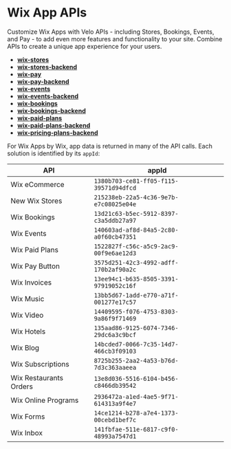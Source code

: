 # Wix App APIs

Customize Wix Apps with Velo APIs - including Stores, Bookings, Events, and Pay - to add even more features and functionality to your site. Combine APIs to create a unique app experience for your users. 

*   **[wix-stores](https://www.wix.com/velo/reference/wix-stores.html)**
*   **[wix-stores-backend](https://www.wix.com/velo/reference/wix-stores-backend.html)**
*   **[wix-pay](https://www.wix.com/velo/reference/wix-pay.html)**
*   **[wix-pay-backend](https://www.wix.com/velo/reference/wix-pay-backend.html)**
*   **[wix-events](https://www.wix.com/velo/reference/wix-events)**
*   **[wix-events-backend](https://www.wix.com/velo/reference/wix-events-backend)**
*   **[wix-bookings](https://www.wix.com/velo/reference/wix-bookings)**
*   **[wix-bookings-backend](https://www.wix.com/velo/reference/wix-bookings-backend)**
*   **[wix-paid-plans](https://www.wix.com/velo/reference/wix-paid-plans)**
*   **[wix-paid-plans-backend](https://www.wix.com/velo/reference/wix-paid-plans-backend)**
*   **[wix-pricing-plans-backend](https://www.wix.com/velo/reference/wix-pricing-plans-backend)**

For Wix Apps by Wix, app data is returned in many of the API calls. Each solution is identified by its `appId`:

 | API | appId |
 | ----------- | ----------- |
 | Wix eCommerce | `1380b703-ce81-ff05-f115-39571d94dfcd` |
 | New Wix Stores | `215238eb-22a5-4c36-9e7b-e7c08025e04e` |
 | Wix Bookings | `13d21c63-b5ec-5912-8397-c3a5ddb27a97` |
 | Wix Events | `140603ad-af8d-84a5-2c80-a0f60cb47351` |
 | Wix Paid Plans | `1522827f-c56c-a5c9-2ac9-00f9e6ae12d3` |
 | Wix Pay Button | `3575d251-42c3-4992-adff-170b2af90a2c` |
 | Wix Invoices | `13ee94c1-b635-8505-3391-97919052c16f` |
 | Wix Music | `13bb5d67-1add-e770-a71f-001277e17c57` |
 | Wix Video | `14409595-f076-4753-8303-9a86f9f71469` |
 | Wix Hotels | `135aad86-9125-6074-7346-29dc6a3c9bcf` |
 | Wix Blog | `14bcded7-0066-7c35-14d7-466cb3f09103` |
 | Wix Subscriptions | `8725b255-2aa2-4a53-b76d-7d3c363aaeea` |
 | Wix Restaurants Orders | `13e8d036-5516-6104-b456-c8466db39542` |
 | Wix Online Programs | `2936472a-a1ed-4ae5-9f71-614313a9f4e7` |
 | Wix Forms | `14ce1214-b278-a7e4-1373-00cebd1bef7c` |
 | Wix Inbox | `141fbfae-511e-6817-c9f0-48993a7547d1` |